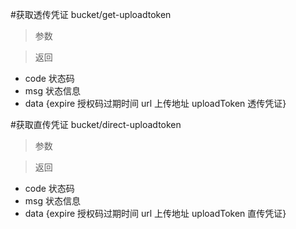 #获取透传凭证
bucket/get-uploadtoken
> 参数  

> 返回
* code 状态码
* msg 状态信息
* data {expire 授权码过期时间  url 上传地址 uploadToken 透传凭证}

#获取直传凭证
bucket/direct-uploadtoken
> 参数

> 返回
* code 状态码
* msg 状态信息
* data {expire 授权码过期时间  url 上传地址 uploadToken 直传凭证}
